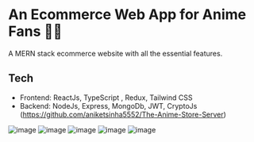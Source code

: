 # An Ecommerce Web App for Anime Fans 🚀🚀

A MERN stack ecommerce website with all the essential features.

## Tech
* Frontend: ReactJs, TypeScript , Redux, Tailwind CSS
* Backend: NodeJs, Express, MongoDb, JWT, CryptoJs (https://github.com/aniketsinha5552/The-Anime-Store-Server)

![image](https://github.com/aniketsinha5552/The-Anime-Store/assets/104712880/a89ba940-b3bc-47ba-a903-2a62bda2bbb0)
![image](https://github.com/aniketsinha5552/The-Anime-Store/assets/104712880/d993b135-8be7-4fca-85a3-99ac80c9c4fa)
![image](https://github.com/aniketsinha5552/The-Anime-Store/assets/104712880/37972b29-34b4-4201-a799-e43997a323fc)
![image](https://github.com/aniketsinha5552/The-Anime-Store/assets/104712880/8fd5375e-4c40-4274-b3da-fc24f3bb4aec)
![image](https://github.com/aniketsinha5552/The-Anime-Store/assets/104712880/8ed341dd-e26c-403d-8f74-98ad5824c806)





